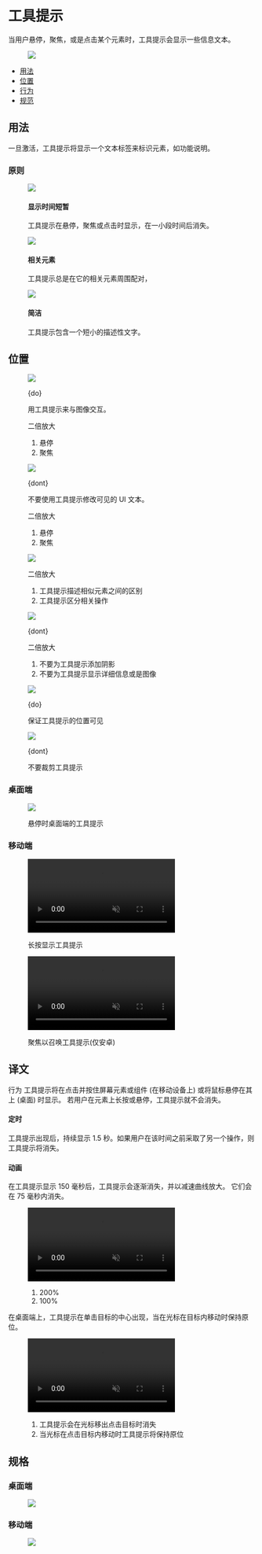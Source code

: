 <div class="article__intro">

[en]: <> (Tooltips)
# 工具提示

[en]: <> (Tooltips display informative text when users hover over, focus on, or tap an element.)
当用户悬停，聚焦，或是点击某个元素时，工具提示会显示一些信息文本。
<figure>

![]({assets_path}/components/tooltips/tooltips-intro.png)

</figure><nav>

[en]: <> (Usage)
[en]: <> (Placement)
[en]: <> (Behavior)
[en]: <> (Spec)
* [用法](#usage)
* [位置](#placement)
* [行为](#behavior)
* [规范](#spec)

</nav></div><div class="article__body">

[en]: <> (Usage)
<h2 id="usage">用法</h2>

[en]: <> (When activated, tooltips display a text label identifying an element, such as a description of its function.)
一旦激活，工具提示将显示一个文本标签来标识元素，如功能说明。

[en]: <> (Principles)
### 原则

<div class="mdui-row-sm-3"><div class="mdui-col"><figure>

![]({assets_path}/components/tooltips/tooltips-illo-1.png)

<figcaption>

[en]: <> (Transient)
#### 显示时间短暂

[en]: <> (Tooltips appear on hover, focus, or touch, and disappear after a short duration.)
工具提示在悬停，聚焦或点击时显示，在一小段时间后消失。

</figcaption></figure></div><div class="mdui-col"><figure>

![]({assets_path}/components/tooltips/tooltips-illo-3.png)

<figcaption>

[en]: <> (Paired)
#### 相关元素

[en]: <> (Tooltips are always paired nearby the element with which they are associated.)
工具提示总是在它的相关元素周围配对，

</figcaption></figure></div><div class="mdui-col"><figure>

![]({assets_path}/components/tooltips/tooltips-illo-2.png)

<figcaption>

[en]: <> (Succinct)
#### 简洁

[en]: <> (Tooltips only include short, descriptive text.)
工具提示包含一个短小的描述性文字。

</figcaption></figure></div></div>

[en]: <> (Placement)
<h2 id="placement">位置</h2>

<figure>

![]({assets_path}/components/tooltips/tooltip-usage.png)

<figcaption>

{do}

[en]: <> (Use tooltips for interactive imagery.)
用工具提示来与图像交互。

[en]: <> (200% zoom)
二倍放大

[en]: <> (On hover)
[en]: <> (On focus)
1. 悬停
2. 聚焦

</figcaption></figure><figure>

![]({assets_path}/components/tooltips/tooltip-usage-dont.png)

<figcaption>

{dont}

[en]: <> (Don’t use tooltips to restate visible UI text.)
不要使用工具提示修改可见的 UI 文本。

[en]: <> (200% zoom)
二倍放大

[en]: <> (On hover)
[en]: <> (On focus)
1. 悬停
2. 聚焦

</figcaption></figure><figure>

![]({assets_path}/components/tooltips/tooltip-usage-do.png)

<figcaption>

[en]: <> (200% zoom)
二倍放大

[en]: <> (Tooltips describe differences between similar elements)
[en]: <> (Tooltips distinguish actions with related iconography)
1. 工具提示描述相似元素之间的区别
2. 工具提示区分相关操作

</figcaption></figure><figure>

![]({assets_path}/components/tooltips/tooltip-usage-dont-2.png)

<figcaption>

{dont}

[en]: <> (200% zoom)
二倍放大

[en]: <> (Don’t display shadows on tooltips)
[en]: <> (Don’t display rich information and imagery on tooltips)
1. 不要为工具提示添加阴影
2. 不要为工具提示显示详细信息或是图像

</figcaption></figure><div class="mdui-row-sm-2"><div class="mdui-col"><figure>

![]({assets_path}/components/tooltips/tooltip-position-do.png)

<figcaption>

{do}

[en]: <> (Keep the position of the tooltip visible.)
保证工具提示的位置可见

</figcaption></figure></div><div class="mdui-col"><figure>

![]({assets_path}/components/tooltips/tooltip-position-dont.png)

<figcaption>

{dont}

[en]: <> (Don’t crop tooltips.)
不要裁剪工具提示

</figcaption></figure></div></div>

[en]: <> (Desktop)
### 桌面端

<figure>

![]({assets_path}/components/tooltips/tooltip-desktop.png)

<figcaption>

[en]: <> (Desktop tooltip on hover)
悬停时桌面端的工具提示

</figcaption></figure>

[en]: <> (Mobile)
### 移动端

<div class="mdui-row-sm-2"><div class="mdui-col"><figure><video controls loop muted preload="metadata" class="mdui-video-fluid"><source data-src="{assets_path}/components/tooltips/baseline-video-list.mp4" src="{assets_path}/components/tooltips/baseline-video-list.mp4" type="video/mp4"></video><figcaption>

[en]: <> (Tooltip displayed through long press)
长按显示工具提示

</figcaption></figure></div><div class="mdui-col"><figure><video controls loop muted preload="metadata" class="mdui-video-fluid"><source data-src="{assets_path}/components/tooltips/baseline-video-list-focus.mp4" src="{assets_path}/components/tooltips/baseline-video-list-focus.mp4" type="video/mp4"></video><figcaption>

[en]: <> (Tooltip summoned through focus \(Android only\))
聚焦以召唤工具提示\(仅安卓\)

</figcaption></figure></div></div>

[en]: <> (Behavior)
<h2 id="behavior">译文</h2>

[en]: <> (A tooltip is displayed upon tapping and holding a screen element or component \(on mobile\) or hovering over it \(desktop\). Continuously display the tooltip as long as the user long-presses or hovers over the element.)
行为
工具提示将在点击并按住屏幕元素或组件 \(在移动设备上\) 或将鼠标悬停在其上 \(桌面\) 时显示。 若用户在元素上长按或悬停，工具提示就不会消失。

[en]: <> (Timing)
#### 定时

[en]: <> (Display the tooltip for 1.5 seconds. If the user takes another action before that time ends, the tooltip will disappear.)
工具提示出现后，持续显示 1.5 秒。如果用户在该时间之前采取了另一个操作，则工具提示将消失。

[en]: <> (Motion)
#### 动画

[en]: <> (Over 150ms, tooltips fade in and scale up using the deceleration curve. They fade out over 75ms.)
在工具提示显示 150 毫秒后，工具提示会逐渐消失，并以减速曲线放大。 它们会在 75 毫秒内消失。

<figure><video controls loop muted preload="metadata" class="mdui-video-fluid"><source data-src="{assets_path}/components/tooltips/01-tooltip-interaction.mp4" src="{assets_path}/components/tooltips/01-tooltip-interaction.mp4" type="video/mp4"></video><figcaption>

[en]: <> (200%)
[en]: <> (100%)
1. 200%
2. 100%

</figcaption></figure>

[en]: <> (On desktop, tooltips appear in the center of click targets and stay in place while cursor moves within the target.)
在桌面端上，工具提示在单击目标的中心出现，当在光标在目标内移动时保持原位。

<figure><video controls loop muted preload="metadata" class="mdui-video-fluid"><source data-src="{assets_path}/components/tooltips/02-tooltip-interaction.mp4" src="{assets_path}/components/tooltips/02-tooltip-interaction.mp4" type="video/mp4"></video><figcaption>

[en]: <> (Tooltip disappears when cursor moves out of the touch target)
[en]: <> (Tooltip remains while cursor moves within the touch target)
1. 工具提示会在光标移出点击目标时消失
2. 当光标在点击目标内移动时工具提示将保持原位

</figcaption></figure>

[en]: <> (Spec)
<h2 id="spec">规格</h2>

[en]: <> (Desktop)
### 桌面端

<figure>

![]({assets_path}/components/tooltips/tooltip-spec-desktop.png)

</figure>

[en]: <> (Mobile)
### 移动端

<figure>

![]({assets_path}/components/tooltips/tooltip-spec-mobile.png)

</figure></div>
